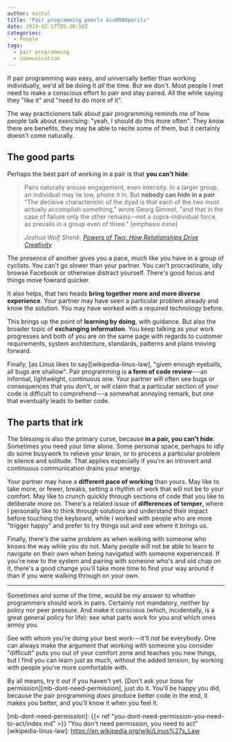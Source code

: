 ```yaml
---
author: michal
title: "Pair programming pearls &\u00A0perils"
date: 2019-02-17T05:38:18Z
categories:
  - People
tags:
  - pair programming
  - communication
---
```


If pair programming was easy, and universally better than working individually, we'd all be doing it *all* the time. But we don't. Most people I met need to make a conscious effort to pair and stay paired. All the while saying they "like it" and "need to do more of it".

<!--more-->

The way practicioners talk about pair programming reminds me of how people talk about exercising: "yeah, I should do this more often". They *know* there are benefits, they may be able to recite some of them, but it certainly doesn't come naturally.

## The good parts

Perhaps the best part of working in a pair is that **you can't hide**:

> Pairs naturally arouse engagement, even intensity. In a larger group, an individual may lie low, phone it in. But **nobody can hide in a pair**. "The decisive characteristic of the dyad is that each of the two must actually accomplish something," wrote Georg Simmel, "and that in the case of failure only the other remains—not a supra-individual force, as prevails in a group even of three." [emphasis mine]
>
> <cite>Joshua Wolf Shenk, [Powers of Two: How Relationships Drive Creativity][amazon-powers-of-two]</cite>

The presence of another gives you a pace, much like you have in a group of cyclists. You can't go slower than your partner. You can't procrastinate, idly browse Facebook or otherwise distract yourself. There's good focus and things move fowrard quicker.

It also helps, that two heads **bring together more and more diverse experience**. Your partner may have seen a particular problem already and know the solution. You may have worked with a required technology before.

This brings up the point of **learning by doing**, with guidance. But also the broader topic of **exchanging information**. You keep talking as your work progresses and both of you are on the same page with regards to customer requirements, system architecture, standards, patterns and plans moving forward.

Finally, [as Linus likes to say][wikipedia-linus-law], "given enough eyeballs, all bugs are shallow". Pair programming is **a form of code review**---an informal, lightweight, continuous one. Your partner will often see bugs or consequences that you don't, or will claim that a particular section of your code is difficult to comprehend---a somewhat annoying remark, but one that eventually leads to better code.

## The parts that irk

The blessing is also the primary curse, because **in a pair, you can't hide**. Sometimes you need your time alone. Some personal space, perhaps to idly do some busywork to relieve your brain, or to process a particular problem in silence and solitude. That applies especially if you're an introvert and continuous communication drains your energy.

Your partner may have a **different pace of working** than yours. May like to take more, or fewer, breaks, setting a rhythm of work that will not be to your comfort. May like to crunch quickly through sections of code that you like to deliberate more on. There's a related issue of **differences of temper**, where I personally like to think through solutions and understand their impact before touching the keyboard, while I worked with people who are more "trigger happy" and prefer to try things out and see where it brings us.

Finally, there's the same problem as when walking with someone who knows the way while you do not. Many people will not be able to learn to navigate on their own when being navigated with someone experienced. If you're new to the system and pairing with someone who's and old chap on it, there's a good change you'll take more time to find your way around it than if you were walking through on your own.

---

Sometimes and some of the time, would be my answer to whether programmers should work in pairs. Certainly not mandatory, neither by policy nor peer pressure. And make it conscious (which, incidentally, is a great general policy for life): see what parts work for you and which ones annoy you.

See with whom you're doing your best work---it'll *not* be everybody. One can always make the argument that working with someone you consider "difficult" puts you out of your comfort zone and teaches you new things, but I find you can learn just as much, without the added tension, by working with people you're more comfortable with.

By all means, try it out if you haven't yet. [Don't ask your boss for permission][mb-dont-need-permission], just do it. You'll be happy you did, because the pair programming *does* produce better code in the end, it makes you better, and you'll know it when you feel it.


[amazon-powers-of-two]: https://www.amazon.com/Powers-Two-Relationships-Drive-Creativity-ebook/dp/B00E9FYT0O/
[mb-dont-need-permission]: {{< ref "you-dont-need-permission-you-need-to-act/index.md" >}} "You don't need permission, you need to act"
[wikipedia-linus-law]: https://en.wikipedia.org/wiki/Linus%27s_Law
